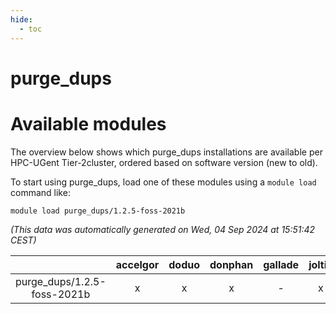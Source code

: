 ```yaml
---
hide:
  - toc
---
```


purge_dups
==========

# Available modules


The overview below shows which purge_dups installations are available per HPC-UGent Tier-2cluster, ordered based on software version (new to old).

To start using purge_dups, load one of these modules using a `module load` command like:

```shell
module load purge_dups/1.2.5-foss-2021b
```

*(This data was automatically generated on Wed, 04 Sep 2024 at 15:51:42 CEST)*  

| |accelgor|doduo|donphan|gallade|joltik|shinx|skitty|
| :---: | :---: | :---: | :---: | :---: | :---: | :---: | :---: |
|purge_dups/1.2.5-foss-2021b|x|x|x|-|x|-|x|
